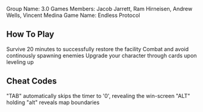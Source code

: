 Group Name: 	3.0 Games
Members:	Jacob Jarrett, Ram Hirneisen, Andrew Wells, Vincent Medina
Game Name:	Endless Protocol


How To Play
-----------
Survive 20 minutes to successfully restore the facility
Combat and avoid continously spawning enemies 
Upgrade your character through cards upon leveling up


Cheat Codes
-----------
"TAB" automatically skips the timer to '0', revealing the win-screen
"ALT" holding "alt" reveals map boundaries

